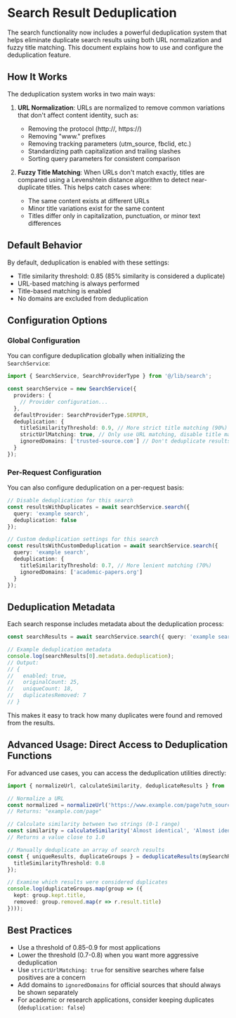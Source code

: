 # Search Result Deduplication

The search functionality now includes a powerful deduplication system that helps eliminate duplicate search results using both URL normalization and fuzzy title matching. This document explains how to use and configure the deduplication feature.

## How It Works

The deduplication system works in two main ways:

1. **URL Normalization**: URLs are normalized to remove common variations that don't affect content identity, such as:
   - Removing the protocol (http://, https://)
   - Removing "www." prefixes
   - Removing tracking parameters (utm_source, fbclid, etc.)
   - Standardizing path capitalization and trailing slashes
   - Sorting query parameters for consistent comparison

2. **Fuzzy Title Matching**: When URLs don't match exactly, titles are compared using a Levenshtein distance algorithm to detect near-duplicate titles. This helps catch cases where:
   - The same content exists at different URLs
   - Minor title variations exist for the same content
   - Titles differ only in capitalization, punctuation, or minor text differences

## Default Behavior

By default, deduplication is enabled with these settings:

- Title similarity threshold: 0.85 (85% similarity is considered a duplicate)
- URL-based matching is always performed
- Title-based matching is enabled
- No domains are excluded from deduplication

## Configuration Options

### Global Configuration

You can configure deduplication globally when initializing the `SearchService`:

```typescript
import { SearchService, SearchProviderType } from '@/lib/search';

const searchService = new SearchService({
  providers: {
    // Provider configuration...
  },
  defaultProvider: SearchProviderType.SERPER,
  deduplication: {
    titleSimilarityThreshold: 0.9, // More strict title matching (90%)
    strictUrlMatching: true, // Only use URL matching, disable title matching
    ignoredDomains: ['trusted-source.com'] // Don't deduplicate results from these domains
  }
});
```

### Per-Request Configuration

You can also configure deduplication on a per-request basis:

```typescript
// Disable deduplication for this search
const resultsWithDuplicates = await searchService.search({
  query: 'example search',
  deduplication: false
});

// Custom deduplication settings for this search
const resultsWithCustomDeduplication = await searchService.search({
  query: 'example search',
  deduplication: {
    titleSimilarityThreshold: 0.7, // More lenient matching (70%)
    ignoredDomains: ['academic-papers.org']
  }
});
```

## Deduplication Metadata

Each search response includes metadata about the deduplication process:

```typescript
const searchResults = await searchService.search({ query: 'example search' });

// Example deduplication metadata
console.log(searchResults[0].metadata.deduplication);
// Output:
// {
//   enabled: true,
//   originalCount: 25,
//   uniqueCount: 18,
//   duplicatesRemoved: 7
// }
```

This makes it easy to track how many duplicates were found and removed from the results.

## Advanced Usage: Direct Access to Deduplication Functions

For advanced use cases, you can access the deduplication utilities directly:

```typescript
import { normalizeUrl, calculateSimilarity, deduplicateResults } from '@/lib/search/utils';

// Normalize a URL
const normalized = normalizeUrl('https://www.example.com/page?utm_source=google');
// Returns: "example.com/page"

// Calculate similarity between two strings (0-1 range)
const similarity = calculateSimilarity('Almost identical', 'Almost identical!');
// Returns a value close to 1.0

// Manually deduplicate an array of search results
const { uniqueResults, duplicateGroups } = deduplicateResults(mySearchResults, {
  titleSimilarityThreshold: 0.8
});

// Examine which results were considered duplicates
console.log(duplicateGroups.map(group => ({
  kept: group.kept.title,
  removed: group.removed.map(r => r.result.title)
})));
```

## Best Practices

- Use a threshold of 0.85-0.9 for most applications
- Lower the threshold (0.7-0.8) when you want more aggressive deduplication
- Use `strictUrlMatching: true` for sensitive searches where false positives are a concern
- Add domains to `ignoredDomains` for official sources that should always be shown separately
- For academic or research applications, consider keeping duplicates (`deduplication: false`) 